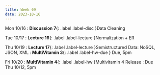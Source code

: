 ```yaml
---
title: Week 09
date: 2023-10-16
---
```


Mon 10/16
: **Discussion 7**{: .label .label-disc }Data Cleaning

Tue 10/17
: **Lecture 16**{: .label .label-lecture }Normalization + ER

Thu 10/19
: **Lecture 17**{: .label .label-lecture }Semistructured Data: NoSQL, JSON, XML
: **MultiVitamin 3**{: .label .label-hw-due } Due, 5pm

Fri 10/20
: **MultiVitamin 4**{: .label .label-hw }Multivitamin 4 Release
  : Due Thu 10/12, 5pm
